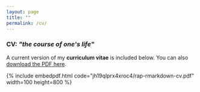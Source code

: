 ```yaml
---
layout: page
title: ""
permalink: /cv/
---
```


### CV: _"the course of one's life"_

A current version of my **curriculum vitae** is included below. You can also [download the PDF here](https://www.dropbox.com/s/jh19qlprx4xroc4/rap-rmarkdown-cv.pdf).

{% include embedpdf.html code="jh19qlprx4xroc4/rap-rmarkdown-cv.pdf" width=100 height=800 %}
